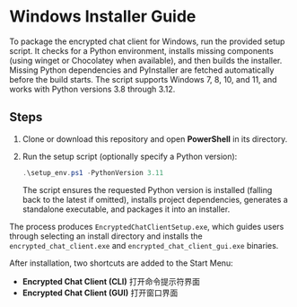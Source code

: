 # Windows Installer Guide

To package the encrypted chat client for Windows, run the provided setup script.
It checks for a Python environment, installs missing components (using winget or
Chocolatey when available), and then builds the installer. Missing Python
dependencies and PyInstaller are fetched automatically before the build starts.
The script supports Windows 7, 8, 10, and 11, and works with Python versions
3.8 through 3.12.

## Steps
1. Clone or download this repository and open **PowerShell** in its directory.
2. Run the setup script (optionally specify a Python version):

   ```powershell
   .\setup_env.ps1 -PythonVersion 3.11
   ```

   The script ensures the requested Python version is installed (falling back to
   the latest if omitted), installs project dependencies, generates a standalone
   executable, and packages it into an installer.

The process produces `EncryptedChatClientSetup.exe`, which guides users through
selecting an install directory and installs the `encrypted_chat_client.exe`
and `encrypted_chat_client_gui.exe` binaries.

After installation, two shortcuts are added to the Start Menu:
- **Encrypted Chat Client (CLI)** 打开命令提示符界面
- **Encrypted Chat Client (GUI)** 打开窗口界面
